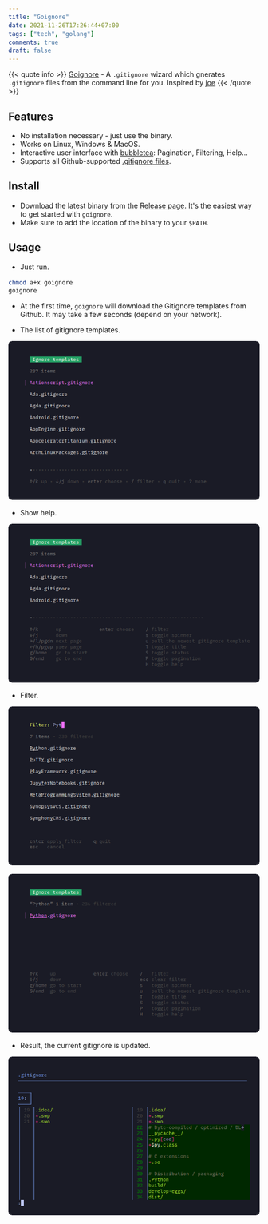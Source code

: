 ```yaml
---
title: "Goignore"
date: 2021-11-26T17:26:44+07:00
tags: ["tech", "golang"]
comments: true
draft: false
---
```


{{< quote info >}}
[Goignore](https://github.com/ntk148v/goignore) - A `.gitignore` wizard which gnerates `.gitignore` files from the command line for you. Inspired by [joe](https://github.com/karan/joe)
{{< /quote >}}

## Features

- No installation necessary - just use the binary.
- Works on Linux, Windows & MacOS.
- Interactive user interface with [bubbletea](https://github.com/charmbracelet/bubbletea): Pagination, Filtering, Help...
- Supports all Github-supported [.gitignore files](https://github.com/github/gitignore.git).

## Install

- Download the latest binary from the [Release page](https://github.com/ntk148v/goignore/releases). It's the easiest way to get started with `goignore`.
- Make sure to add the location of the binary to your `$PATH`.

## Usage

- Just run.

```bash
chmod a+x goignore
goignore
```

- At the first time, `goignore` will download the Gitignore templates from Github. It may take a few seconds (depend on your network).

- The list of gitignore templates.

![](https://raw.githubusercontent.com/ntk148v/goignore/master/screenshots/start.png)

- Show help.

![](https://raw.githubusercontent.com/ntk148v/goignore/master/screenshots/help.png)

- Filter.

![](https://raw.githubusercontent.com/ntk148v/goignore/master/screenshots/filter1.png)

![](https://raw.githubusercontent.com/ntk148v/goignore/master/screenshots/filter2.png)

- Result, the current gitignore is updated.

![](https://raw.githubusercontent.com/ntk148v/goignore/master/screenshots/diff.png)
